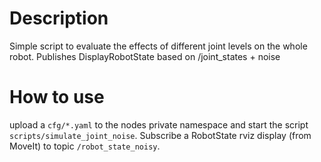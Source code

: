 # Description

Simple script to evaluate the effects of different joint levels on the whole robot.
Publishes DisplayRobotState based on /joint_states + noise

# How to use

upload a `cfg/*.yaml` to the nodes private namespace and start the script `scripts/simulate_joint_noise`.
Subscribe a RobotState rviz display (from MoveIt) to topic `/robot_state_noisy`.
